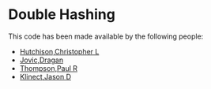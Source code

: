 # Double Hashing

This code has been made available by the following people:

* [Hutchison,Christopher L](mailto:clh144@zips.uakron.edu)
* [Jovic,Dragan	](mailto:dj47@zips.uakron.edu)
* [Thompson,Paul R](mailto:prt@uakron.edu)
* [Klinect,Jason D](mailto:jdk75@zips.uakron.edu)
